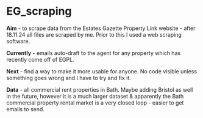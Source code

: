 # EG_scraping
**Aim** - to scrape data from the Estates Gazette Property Link website - after 18.11.24 all files are scraped by me. Prior to this I used a web scraping software.

**Currently** - emails auto-draft to the agent for any property which has recently come off of EGPL.

**Next** - find a way to make it more usable for anyone. No code visible unless something goes wrong and I have to try and fix it. 

**Data** - all commercial rent properties in Bath. Maybe adding Bristol as well in the future, however it is a much larger dataset & apparently the Bath commercial property rental market is a very closed loop - easier to get emails to send.
